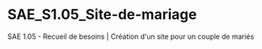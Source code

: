 # SAE_S1.05_Site-de-mariage
SAE 1.05 - Recueil de besoins | Création d'un site pour un couple de mariés 
